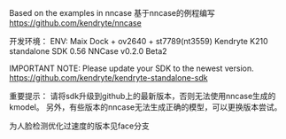 
Based on the examples in nncase
基于nncase的例程编写
https://github.com/kendryte/nncase

开发环境：
ENV:
Maix Dock + ov2640 + st7789(nt3559)
Kendryte K210 standalone SDK 0.56
NNCase v0.2.0 Beta2

IMPORTANT NOTE:
    Please update your SDK to the newest version.
    https://github.com/kendryte/kendryte-standalone-sdk

重要提示：
    请将sdk升级到github上的最新版本，否则无法使用nncase生成的kmodel。
    另外，有些版本的nncase无法生成正确的模型，可以更换版本尝试。

为人脸检测优化过速度的版本见face分支
